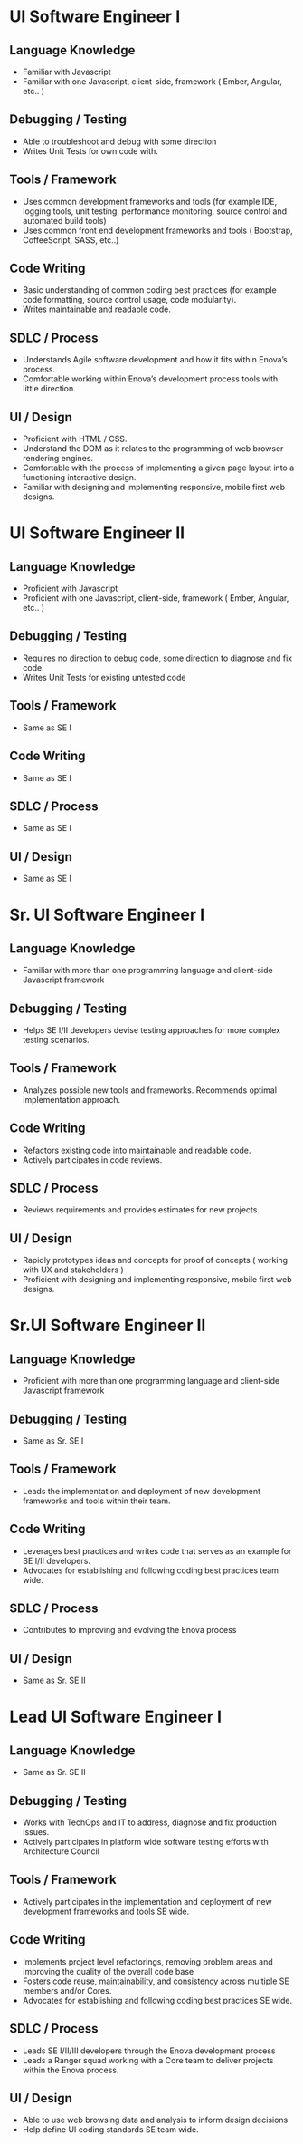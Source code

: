 # UI Software Engineer I
## Language Knowledge
* Familiar with Javascript
* Familiar with one Javascript, client-side, framework ( Ember, Angular, etc.. )

## Debugging / Testing
* Able to troubleshoot and debug with some direction
* Writes Unit Tests for own code with.

## Tools / Framework
* Uses common development frameworks and tools (for example  IDE, logging tools, unit testing, performance monitoring, source control and automated build tools)
* Uses common front end development frameworks and tools ( Bootstrap, CoffeeScript, SASS, etc..)

## Code Writing
* Basic understanding of common coding best practices (for example code formatting, source control usage, code modularity).
* Writes maintainable and readable code.

## SDLC / Process
* Understands Agile software development and how it fits within Enova’s process.
* Comfortable working within Enova’s development process tools with little direction.

## UI / Design
* Proficient with HTML / CSS.
* Understand the DOM as it relates to the programming of web browser rendering engines.
* Comfortable with the process of implementing a given page layout into a functioning interactive design.
* Familiar with designing and implementing responsive, mobile first web designs.

# UI Software Engineer II
## Language Knowledge
* Proficient with Javascript
* Proficient with one Javascript, client-side, framework ( Ember, Angular, etc.. )

## Debugging / Testing
* Requires no direction to debug code, some direction to diagnose and fix code.
* Writes Unit Tests for existing untested code

## Tools / Framework
* Same as SE I

## Code Writing
* Same as SE I

## SDLC / Process
* Same as SE I

## UI / Design
* Same as SE I

# Sr. UI Software Engineer I
## Language Knowledge
* Familiar with more than one  programming language and client-side Javascript framework

## Debugging / Testing
* Helps SE I/II developers devise testing approaches for more complex testing scenarios.

## Tools / Framework
* Analyzes possible new tools and frameworks. Recommends optimal implementation approach.

## Code Writing
* Refactors existing code into maintainable and readable code.
* Actively participates in code reviews.

## SDLC / Process
* Reviews requirements and provides estimates for new projects.

## UI / Design
* Rapidly prototypes ideas and concepts for proof of concepts ( working with UX and stakeholders )
* Proficient with designing and implementing responsive, mobile first web designs.

# Sr.UI Software Engineer II
## Language Knowledge
* Proficient with more than one programming language and client-side Javascript framework

## Debugging / Testing
* Same as Sr. SE I

## Tools / Framework
* Leads the implementation and deployment of new development frameworks and tools within their team.

## Code Writing
* Leverages best practices and writes code that serves as an example for SE I/II developers.
* Advocates for establishing and following coding best practices team wide.

## SDLC / Process
* Contributes to improving and evolving the Enova process

## UI / Design
* Same as Sr. SE II

# Lead UI Software Engineer I
## Language Knowledge
* Same as Sr. SE II

## Debugging / Testing
* Works with TechOps and IT to address, diagnose and fix production issues.
* Actively participates in platform wide software testing efforts with Architecture Council

## Tools / Framework
* Actively participates in the implementation and deployment of new development frameworks and tools SE wide.

## Code Writing
* Implements project level refactorings, removing problem areas and improving the quality of the overall code base
* Fosters code reuse, maintainability, and consistency across multiple SE members and/or Cores.
* Advocates for establishing and following coding best practices SE wide.

## SDLC / Process
* Leads SE I/II/III developers through the Enova development process
* Leads a Ranger squad working with a Core team to deliver projects within the Enova process.

## UI / Design
* Able to use web browsing data and analysis to inform design decisions
* Help define UI coding standards SE team wide.
